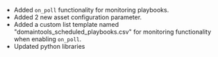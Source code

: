 * Added `on_poll` functionality for monitoring playbooks.
* Added 2 new asset configuration parameter.
* Added a custom list template named "domaintools_scheduled_playbooks.csv" for monitoring functionality when enabling `on_poll`.
* Updated python libraries